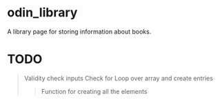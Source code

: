 # odin_library
A library page for storing information about books.


# TODO

> Validity check inputs
> Check for 
> Loop over array and create entries
>> Function for creating all the elements